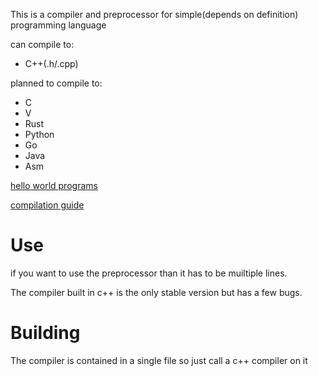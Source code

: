 This is a compiler and preprocessor for simple(depends on definition) programming language

can compile to:
* C++(.h/.cpp)

planned to compile to:
* C
* V
* Rust
* Python
* Go
* Java
* Asm

[hello world programs](https://github.com/Melthen-bor/Aurum_compiler/wiki/Hello-world)

[compilation guide](https://github.com/Melthen-bor/Aurum_compiler/wiki/compiler-flags)
# Use

if you want to use the preprocessor than it has to be muiltiple lines.

The compiler built in c++ is the only stable version but has a few bugs.
# Building
The compiler is contained in a single file so just call a c++ compiler on it
